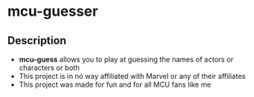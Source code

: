 # mcu-guesser

## Description

* **mcu-guess** allows you to play at guessing the names of actors or characters or both
* This project is in no way affiliated with Marvel or any of their affiliates
* This project was made for fun and for all MCU fans like me
